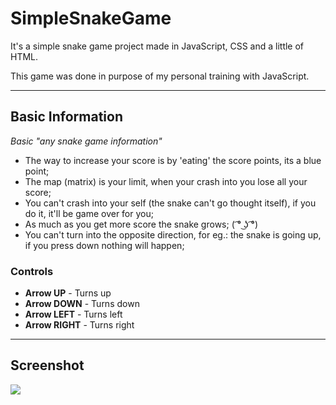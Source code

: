 # SimpleSnakeGame

It's a simple snake game project made in JavaScript, CSS and a little of HTML.

This game was done in purpose of my personal training with JavaScript.

---
## Basic Information
*Basic "any snake game information"*

* The way to increase your score is by 'eating' the score points, its a blue point;
* The map (matrix) is your limit, when your crash into you lose all your score;
* You can't crash into your self (the snake can't go thought itself), if you do it, it'll be game over for you;
* As much as you get more score the snake grows; ( ͡°﻿ ͜ʖ ͡°)
* You can't turn into the opposite direction, for eg.: the snake is going up, if you press down nothing will happen;

### Controls

* **Arrow UP** - Turns up
* **Arrow DOWN** - Turns down
* **Arrow LEFT** - Turns left
* **Arrow RIGHT** - Turns right 

---

## Screenshot
![](http://i.imgur.com/kJDTRhO.png)
